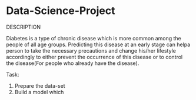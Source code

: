 # Data-Science-Project
DESCRIPTION

Diabetes is a type of chronic disease which is more common among the people of all age groups. Predicting this disease at an early stage can helpa person to take the necessary precautions and change his/her lifestyle accordingly to either prevent the occurrence of this disease or to control the disease(For people who already have the disease).

Task:
1. Prepare the data-set
2. Build a model which

